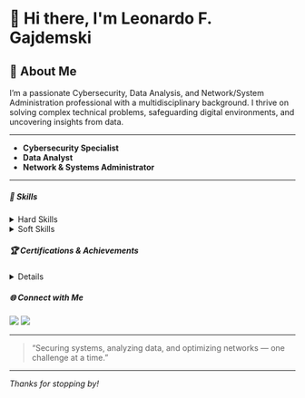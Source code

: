 # 👋 Hi there, I'm Leonardo F. Gajdemski

## 🚀 About Me

I’m a passionate Cybersecurity, Data Analysis, and Network/System Administration professional with a multidisciplinary background. I thrive on solving complex technical problems, safeguarding digital environments, and uncovering insights from data.

---

- **Cybersecurity Specialist**
- **Data Analyst**
- **Network & Systems Administrator**

---

##### 🧰 Skills
<details><summary>Hard Skills</summary>
- Automation
- AWS
- Cybersecurity
- Data Analysis & Visualization
- Firewall Management
- Incident Management & Response
- Network Administration & Security
- Operating Systems (Linux, Windows)
- Python Programming
- Systems Administration
</details>

<details><summary>Soft Skills</summary>
- Analytical Skills
- Communication
- Critical Thinking
- Diagnosis
- Leadership
- Problem Solving
- Process Optimization
- Research
- Teamwork
- Troubleshooting
</details>

##### 🏆 Certifications & Achievements
<details><summary>Details</summary>
- Advanced System Security Design - University of Colorado System
- Applied Data Science with Python - University of Michigan
- Design and Analyze Secure Networked Systems - University of Colorado System
- Python for Everybody - University of Michigan
- CCNA Security - Cisco Networking Academy
- SMB for Engineers and Small Business Communications System for Engineers - Cisco Networking Academy
- SMB for Account Managers and Small Business Communications System Account Managers - Cisco Networking Academy
- RH133 Red Hat Enterprise Linux System Administration - Red Hat
- RH033 Red Hat Enterprise Linux Essentials - Red Hat
</details>

##### 🌐 Connect with Me

[<a href="https://linkedin.com"><img src="https://img.shields.io/badge/-LinkedIn-0072b1?&style=for-the-badge&logo=linkedin&logoColor=white" /></a>](https://www.linkedin.com/in/lfgajdemski)
[<a href="https://github.com/lfgajdem"><img src="https://img.shields.io/badge/-GitHub-0072b1?&style=for-the-badge&logo=github&logoColor=white" /></a>](https://www.github.com/lfgajdem)

---

> “Securing systems, analyzing data, and optimizing networks — one challenge at a time.”

---

_Thanks for stopping by!_
